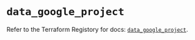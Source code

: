 # `data_google_project`

Refer to the Terraform Registory for docs: [`data_google_project`](https://registry.terraform.io/providers/hashicorp/google/4.75.1/docs/data-sources/project).
